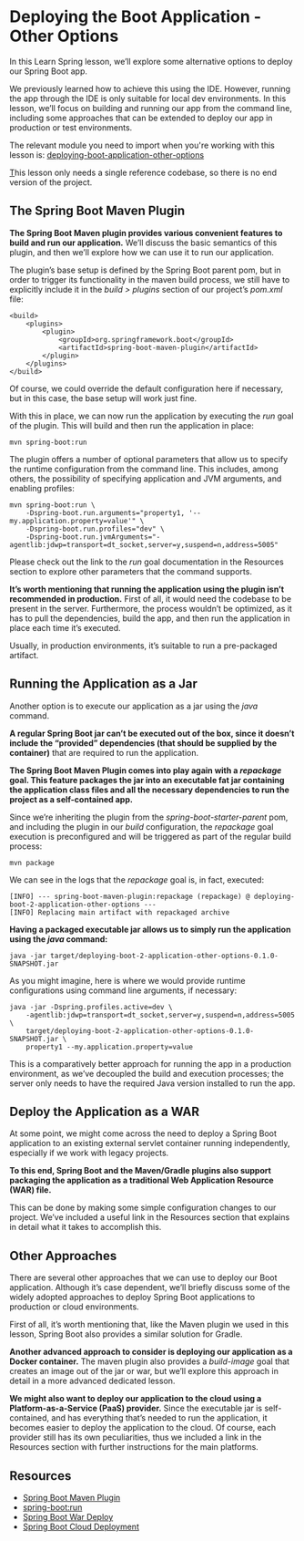 # Deploying the Boot Application - Other Options

In this Learn Spring lesson, we’ll explore some alternative options to deploy our Spring Boot app.

We previously learned how to achieve this using the IDE. However, running the app through the IDE is only suitable for local dev environments. In this lesson, we’ll focus on building and running our app from the command line, including some approaches that can be extended to deploy our app in production or test environments.

The relevant module you need to import when you're working with this lesson is: [deploying-boot-application-other-options](https://github.com/eugenp/learn-spring/tree/module3/deploying-boot-application-other-options)

[T](https://github.com/eugenp/learn-spring/tree/module3/deploying-boot-application-other-options)his lesson only needs a single reference codebase, so there is no end version of the project.

## The Spring Boot Maven Plugin

**The Spring Boot Maven plugin provides various convenient features to build and run our application.** We’ll discuss the basic semantics of this plugin, and then we’ll explore how we can use it to run our application.

The plugin’s base setup is defined by the Spring Boot parent pom, but in order to trigger its functionality in the maven build process, we still have to explicitly include it in the _build > plugins_ section of our project’s _pom.xml_ file:

```
<build>
    <plugins>
        <plugin>
            <groupId>org.springframework.boot</groupId>
            <artifactId>spring-boot-maven-plugin</artifactId>
        </plugin>
    </plugins>
</build>
```

Of course, we could override the default configuration here if necessary, but in this case, the base setup will work just fine.

With this in place, we can now run the application by executing the _run_ goal of the plugin. This will build and then run the application in place:

```
mvn spring-boot:run
```

The plugin offers a number of optional parameters that allow us to specify the runtime configuration from the command line. This includes, among others, the possibility of specifying application and JVM arguments, and enabling profiles:

```
mvn spring-boot:run \
    -Dspring-boot.run.arguments="property1, '--my.application.property=value'" \
    -Dspring-boot.run.profiles="dev" \
    -Dspring-boot.run.jvmArguments="-agentlib:jdwp=transport=dt_socket,server=y,suspend=n,address=5005" 
```

Please check out the link to the _run_ goal documentation in the Resources section to explore other parameters that the command supports.

**It’s worth mentioning that running the application using the plugin isn’t recommended in production.** First of all, it would need the codebase to be present in the server. Furthermore, the process wouldn’t be optimized, as it has to pull the dependencies, build the app, and then run the application in place each time it’s executed.

Usually, in production environments, it’s suitable to run a pre-packaged artifact.

## Running the Application as a Jar

Another option is to execute our application as a jar using the _java_ command.

**A regular Spring Boot jar can’t be executed out of the box, since it doesn’t include the “provided” dependencies (that should be supplied by the container)** that are required to run the application.

**The Spring Boot Maven Plugin comes into play again with a _repackage_ goal. This feature packages the jar into an executable fat jar containing the application class files and all the necessary dependencies to run the project as a self-contained app.**

Since we’re inheriting the plugin from the _spring-boot-starter-parent_ pom, and including the plugin in our _build_ configuration, the _repackage_ goal execution is preconfigured and will be triggered as part of the regular build process:

```
mvn package
```

We can see in the logs that the _repackage_ goal is, in fact, executed:

```
[INFO] --- spring-boot-maven-plugin:repackage (repackage) @ deploying-boot-2-application-other-options ---
[INFO] Replacing main artifact with repackaged archive
```

**Having a packaged executable jar allows us to simply run the application using the _java_ command:**

```
java -jar target/deploying-boot-2-application-other-options-0.1.0-SNAPSHOT.jar
```

As you might imagine, here is where we would provide runtime configurations using command line arguments, if necessary:

```
java -jar -Dspring.profiles.active=dev \
    -agentlib:jdwp=transport=dt_socket,server=y,suspend=n,address=5005 \
    target/deploying-boot-2-application-other-options-0.1.0-SNAPSHOT.jar \ 
    property1 --my.application.property=value
```

This is a comparatively better approach for running the app in a production environment, as we’ve decoupled the build and execution processes; the server only needs to have the required Java version installed to run the app.

## Deploy the Application as a WAR

At some point, we might come across the need to deploy a Spring Boot application to an existing external servlet container running independently, especially if we work with legacy projects.

**To this end, Spring Boot and the Maven/Gradle plugins also support packaging the application as a traditional Web Application Resource (WAR) file.**

This can be done by making some simple configuration changes to our project. We’ve included a useful link in the Resources section that explains in detail what it takes to accomplish this.

## Other Approaches

There are several other approaches that we can use to deploy our Boot application. Although it’s case dependent, we’ll briefly discuss some of the widely adopted approaches to deploy Spring Boot applications to production or cloud environments.

First of all, it’s worth mentioning that, like the Maven plugin we used in this lesson, Spring Boot also provides a similar solution for Gradle.

**Another advanced approach to consider is deploying our application as a Docker container.** The maven plugin also provides a _build-image_ goal that creates an image out of the jar or war, but we’ll explore this approach in detail in a more advanced dedicated lesson.

**We might also want to deploy our application to the cloud using a Platform-as-a-Service (PaaS) provider.** Since the executable jar is self-contained, and has everything that’s needed to run the application, it becomes easier to deploy the application to the cloud. Of course, each provider still has its own peculiarities, thus we included a link in the Resources section with further instructions for the main platforms.

## Resources
- [Spring Boot Maven Plugin](https://docs.spring.io/spring-boot/docs/current/maven-plugin/reference/htmlsingle/)
- [spring-boot:run](https://docs.spring.io/spring-boot/docs/current/maven-plugin/reference/htmlsingle/#goals-run)
- [Spring Boot War Deploy](https://www.baeldung.com/spring-boot-war-tomcat-deploy)
- [Spring Boot Cloud Deployment](https://docs.spring.io/spring-boot/docs/current/reference/html/deployment.html#deployment.cloud)
